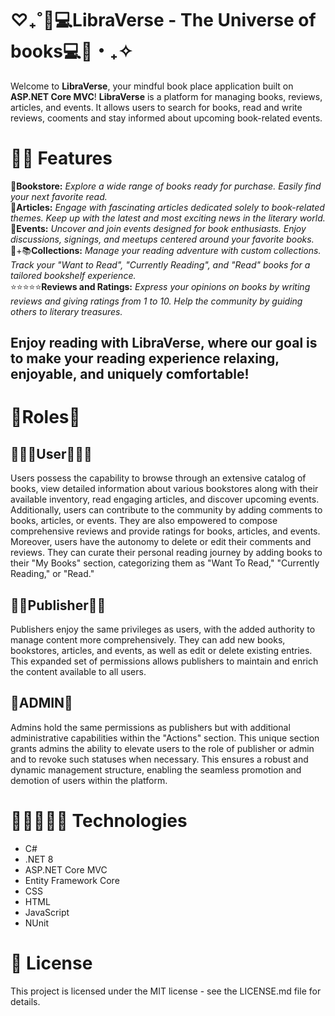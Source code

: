 # ♡₊˚🦢💻LibraVerse - The Universe of books💻🦢・₊✧
Welcome to **LibraVerse**, your mindful book place application built on **ASP.NET Core MVC**! **LibraVerse** is a platform for managing books, reviews, articles, and events. It allows users to search for books, read and write reviews, cooments and stay informed about upcoming book-related events.

# 🤩📖 Features
🏬**Bookstore:** *Explore a wide range of books ready for purchase. Easily find your next favorite read.* <br>
📜**Articles:** *Engage with fascinating articles dedicated solely to book-related themes. Keep up with the latest and most exciting news in the literary world.* <br>
📣**Events:** *Uncover and join events designed for book enthusiasts. Enjoy discussions, signings, and meetups centered around your favorite books.* <br>
🧋+📚**Collections:** *Manage your reading adventure with custom collections. Track your "Want to Read", "Currently Reading", and "Read" books for a tailored bookshelf experience.* <br>
⭐⭐⭐⭐⭐**Reviews and Ratings:** *Express your opinions on books by writing reviews and giving ratings from 1 to 10. Help the community by guiding others to literary treasures.* <br>

## Enjoy reading with LibraVerse, where our goal is to make your reading experience relaxing, enjoyable, and uniquely comfortable!

# 👑Roles👑
## 👨🏻‍💻User👨🏻‍💻
Users possess the capability to browse through an extensive catalog of books, view detailed information about various bookstores along with their available inventory, read engaging articles, and discover upcoming events. Additionally, users can contribute to the community by adding comments to books, articles, or events. They are also empowered to compose comprehensive reviews and provide ratings for books, articles, and events. Moreover, users have the autonomy to delete or edit their comments and reviews. They can curate their personal reading journey by adding books to their "My Books" section, categorizing them as "Want To Read," "Currently Reading," or "Read."

## ✍🏼Publisher✍🏼
Publishers enjoy the same privileges as users, with the added authority to manage content more comprehensively. They can add new books, bookstores, articles, and events, as well as edit or delete existing entries. This expanded set of permissions allows publishers to maintain and enrich the content available to all users.

## 💸ADMIN💸
Admins hold the same permissions as publishers but with additional administrative capabilities within the "Actions" section. This unique section grants admins the ability to elevate users to the role of publisher or admin and to revoke such statuses when necessary. This ensures a robust and dynamic management structure, enabling the seamless promotion and demotion of users within the platform.

# 👨🏻‍💻🦾💡 Technologies
- C#
- .NET 8
- ASP.NET Core MVC
- Entity Framework Core
- CSS
- HTML
- JavaScript
- NUnit

# 🔰 License
This project is licensed under the MIT license - see the LICENSE.md file for details.
